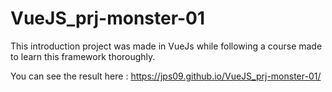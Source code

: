 # VueJS_prj-monster-01


This introduction project was made in VueJs while following a course made to learn this framework thoroughly.

You can see the result here : https://jps09.github.io/VueJS_prj-monster-01/
